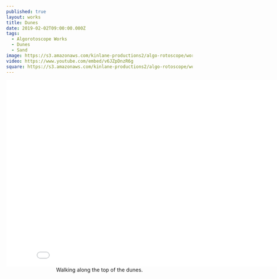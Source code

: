 ```yaml
---
published: true
layout: works
title: Dunes
date: 2019-02-02T09:00:00.000Z
tags:
  - Algorotoscope Works
  - Dunes
  - Sand
image: https://s3.amazonaws.com/kinlane-productions2/algo-rotoscope/working/dunes.png
video: https://www.youtube.com/embed/v6JZpDnzR6g
square: https://s3.amazonaws.com/kinlane-productions2/algo-rotoscope/working/dunes-square.png
---
```

<center><iframe width="853" height="505" src="{{ page.video }}" frameborder="0" allowfullscreen></iframe></center>
<center>Walking along the top of the dunes.</center>
